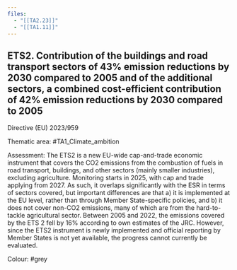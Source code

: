 ```yaml
---
files:
  - "[[TA2.23]]"
  - "[[TA1.11]]"
---
```

## ETS2. Contribution of the buildings and road transport sectors of 43% emission reductions by 2030 compared to 2005 and of the additional sectors, a combined cost-efficient contribution of 42% emission reductions by 2030 compared to 2005
Directive (EU) 2023/959

Thematic area: #TA1_Climate_ambition

Assessment: The ETS2 is a new EU-wide cap-and-trade economic instrument that covers the CO2 emissions from the combustion of fuels in road transport, buildings, and other sectors (mainly smaller industries), excluding agriculture. Monitoring starts in 2025, with cap and trade applying from 2027. As such, it overlaps significantly with the ESR in terms of sectors covered, but important differences are that a) it is implemented at the EU level, rather than through Member State-specific policies, and b) it does not cover non-CO2 emissions, many of which are from the hard-to- tackle agricultural sector.
Between 2005 and 2022, the emissions covered by the ETS 2 fell by 16% according to own estimates of the JRC. However, since the ETS2 instrument is newly implemented and official reporting by Member States is not yet available, the progress cannot currently be evaluated.

Colour: #grey